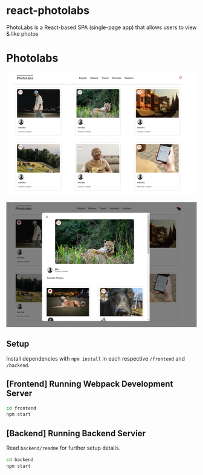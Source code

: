 # react-photolabs
PhotoLabs is a React-based SPA (single-page app) that allows users to view & like photos

# Photolabs

!["View of the main landing page"](https://github.com/HandsomePeasant/photolabs/blob/main/docs/photolabs1.png?raw=true)

!["View of the modal accessible upon clicking any photo"](https://github.com/HandsomePeasant/photolabs/blob/main/docs/photolabs2.png?raw=true)

## Setup

Install dependencies with `npm install` in each respective `/frontend` and `/backend`.

## [Frontend] Running Webpack Development Server

```sh
cd frontend
npm start
```

## [Backend] Running Backend Servier

Read `backend/readme` for further setup details.

```sh
cd backend
npm start
```
